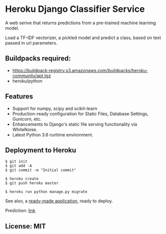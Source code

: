 # Heroku Django Classifier Service

A web serive that returns predictions from a pre-trained machine learning model.

Load a TF-IDF vectorizer, a pickled model and predict a class, based on text passed in url parameters.

## Buildpacks required:

- https://buildpack-registry.s3.amazonaws.com/buildpacks/heroku-community/apt.tgz
- heroku/python

## Features

- Support for numpy, scipy and scikit-learn
- Production-ready configuration for Static Files, Database Settings, Gunicorn, etc.
- Enhancements to Django's static file serving functionality via WhiteNoise.
- Latest Python 3.6 runtime environment.

## Deployment to Heroku

    $ git init
    $ git add -A
    $ git commit -m "Initial commit"

    $ heroku create
    $ git push heroku master

    $ heroku run python manage.py migrate

See also, a [ready-made application](https://chat-classifier.herokuapp.com/), ready to deploy.

Prediction: [link](https://chat-classifier.herokuapp.com/predict_chat/Hi%20product%20question)


## License: MIT
